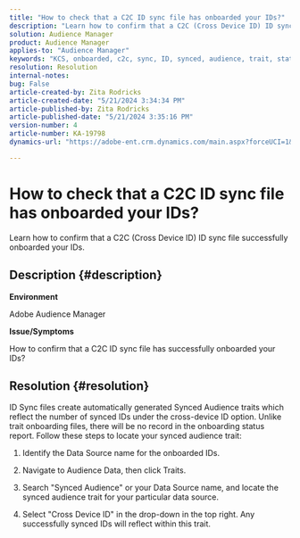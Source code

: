```yaml
---
title: "How to check that a C2C ID sync file has onboarded your IDs?"
description: "Learn how to confirm that a C2C (Cross Device ID) ID sync file successfully onboarded your IDs."
solution: Audience Manager
product: Audience Manager
applies-to: "Audience Manager"
keywords: "KCS, onboarded, c2c, sync, ID, synced, audience, trait, status, report"
resolution: Resolution
internal-notes: 
bug: False
article-created-by: Zita Rodricks
article-created-date: "5/21/2024 3:34:34 PM"
article-published-by: Zita Rodricks
article-published-date: "5/21/2024 3:35:16 PM"
version-number: 4
article-number: KA-19798
dynamics-url: "https://adobe-ent.crm.dynamics.com/main.aspx?forceUCI=1&pagetype=entityrecord&etn=knowledgearticle&id=cc0f639a-8717-ef11-9f89-6045bd06eea5"

---
```

# How to check that a C2C ID sync file has onboarded your IDs?


Learn how to confirm that a C2C (Cross Device ID) ID sync file successfully onboarded your IDs.

## Description {#description}


<b>Environment</b>

Adobe Audience Manager

<b>Issue/Symptoms</b>

How to confirm that a C2C ID sync file has successfully onboarded your IDs?




## Resolution {#resolution}


ID Sync files create automatically generated Synced Audience traits which reflect the number of synced IDs under the cross-device ID option. Unlike trait onboarding files, there will be no record in the onboarding status report. Follow these steps to locate your synced audience trait:

1) Identify the Data Source name for the onboarded IDs.

2) Navigate to Audience Data, then click Traits.

3) Search "Synced Audience" or your Data Source name, and locate the synced audience trait for your particular data source.

4) Select "Cross Device ID" in the drop-down in the top right. Any successfully synced IDs will reflect within this trait.
